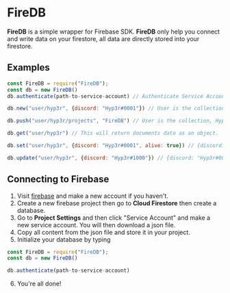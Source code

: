 # FireDB
**FireDB** is a simple wrapper for Firebase SDK. **FireDB** only help you connect and write data on your firestore, all data are directly stored into your firestore.

## Examples
```javascript
const FireDB = require("FireDB");
const db = new FireDB()
db.authenticate(path-to-service-account) // Authenticate Service Account

db.new("user/hyp3r", {discord: "Hyp3r#0001"}) // User is the collection, Hyp3r is your document. This will create a new collection.

db.push("user/hyp3r/projects", "FireDB") // User is the collection, Hyp3r is your document, and Projects is your array. This will push "FireDB" in "projects" array.

db.get("user/hyp3r") // This will return documents data as an object.

db.set("user/hyp3r", {discord: "Hyp3r#0001", alive: true}) // {discord: "Hyp3r#0001", alive: true}

db.update("user/hyp3r", {discord: "Hyp3r#1000"}) // {discord: "Hyp3r#0001", alive: true}
```

## Connecting to Firebase
1. Visit [firebase](https://firebase.google.com) and make a new account if you haven't.
2. Create a new firebase project then go to **Cloud Firestore** then create a database.
3. Go to **Project Settings** and then click "Service Account" and make a new service account. You will then download a json file.
4. Copy all content from the json file and store it in your project.
5. Initialize your database by typing 
```javascript
const FireDB = require("FireDB");
const db = new FireDB()

db.authenticate(path-to-service-account)
```
6. You're all done!
